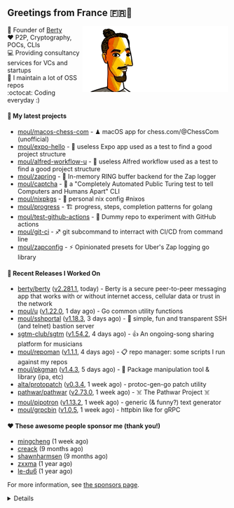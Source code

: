 ## Greetings from France 🇫🇷👋

<img align="right" src="https://raw.githubusercontent.com/moul/moul/master/contribute.gif">

:hammer: Founder of [Berty](https://github.com/berty)<br/>
:heart: P2P, Cryptography, POCs, CLIs<br/>
:computer: Providing consultancy services for VCs and startups<br/> 
:construction: I maintain a lot of OSS repos<br/>
:octocat: Coding everyday :)<br/>

#### 🌱 My latest projects


- [moul/macos-chess-com](https://github.com/moul/macos-chess-com) - ♟ macOS app for chess.com/@ChessCom (unofficial)
- [moul/expo-hello](https://github.com/moul/expo-hello) - 🚧 useless Expo app used as a test to find a good project structure
- [moul/alfred-workflow-u](https://github.com/moul/alfred-workflow-u) - 🚧 useless Alfred workflow used as a test to find a good project structure
- [moul/zapring](https://github.com/moul/zapring) - 💍 In-memory RING buffer backend for the Zap logger
- [moul/captcha](https://github.com/moul/captcha) - 🦾 a &#34;Completely Automated Public Turing test to tell Computers and Humans Apart&#34; CLI
- [moul/nixpkgs](https://github.com/moul/nixpkgs) - 🧔 personal nix config #nixos
- [moul/progress](https://github.com/moul/progress) - 🏗 progress, steps, completion patterns for golang
- [moul/test-github-actions](https://github.com/moul/test-github-actions) - 🤒 Dummy repo to experiment with GitHub actions
- [moul/git-ci](https://github.com/moul/git-ci) - ♐ git subcommand to interract with CI/CD from command line
- [moul/zapconfig](https://github.com/moul/zapconfig) - ⚡ Opinionated presets for Uber&#39;s Zap logging go library

#### 🔭 Recent Releases I Worked On

- [berty/berty](https://github.com/berty/berty) ([v2.281.1](https://github.com/berty/berty/releases/tag/v2.281.1), today) - Berty is a secure peer-to-peer messaging app that works with or without internet access, cellular data or trust in the network
- [moul/u](https://github.com/moul/u) ([v1.22.0](https://github.com/moul/u/releases/tag/v1.22.0), 1 day ago) - Go common utility functions
- [moul/sshportal](https://github.com/moul/sshportal) ([v1.18.3](https://github.com/moul/sshportal/releases/tag/v1.18.3), 3 days ago) - :tophat: simple, fun and transparent SSH (and telnet) bastion server
- [sgtm-club/sgtm](https://github.com/sgtm-club/sgtm) ([v1.54.2](https://github.com/sgtm-club/sgtm/releases/tag/v1.54.2), 4 days ago) - 👍 An ongoing-song sharing platform for musicians
- [moul/repoman](https://github.com/moul/repoman) ([v1.1.1](https://github.com/moul/repoman/releases/tag/v1.1.1), 4 days ago) - 📋 repo manager: some scripts I run against my repos
- [moul/pkgman](https://github.com/moul/pkgman) ([v1.4.3](https://github.com/moul/pkgman/releases/tag/v1.4.3), 5 days ago) - 📱 Package manipulation tool &amp; library (ipa, etc)
- [alta/protopatch](https://github.com/alta/protopatch) ([v0.3.4](https://github.com/alta/protopatch/releases/tag/v0.3.4), 1 week ago) - protoc-gen-go patch utility
- [pathwar/pathwar](https://github.com/pathwar/pathwar) ([v2.73.0](https://github.com/pathwar/pathwar/releases/tag/v2.73.0), 1 week ago) - ☠️ The Pathwar Project ☠️
- [moul/pipotron](https://github.com/moul/pipotron) ([v1.13.2](https://github.com/moul/pipotron/releases/tag/v1.13.2), 1 week ago) - generic (&amp; funny?) text generator
- [moul/grpcbin](https://github.com/moul/grpcbin) ([v1.0.5](https://github.com/moul/grpcbin/releases/tag/v1.0.5), 1 week ago) - httpbin like for gRPC


#### ❤️ These awesome people sponsor me (thank you!)


- [mingcheng](https://github.com/mingcheng) (1 week ago)
- [creack](https://github.com/creack) (9 months ago)
- [shawnharmsen](https://github.com/shawnharmsen) (9 months ago)
- [zxxma](https://github.com/zxxma) (1 year ago)
- [le-du6](https://github.com/le-du6) (1 year ago)

For more information, see [the sponsors page](https://github.com/sponsors/moul/).

<details>


  <h4>🚧 Things I did recently</h4>
  <ul>
  
  <li><a href="https://wip.co/@moul/todos/184389">🐙  yesterday on GitHub #oss</a> (1 day ago)</li>
  <li><a href="https://wip.co/@moul/todos/183459">👥  weekly sync with #berty team</a> (1 week ago)</li>
  <li><a href="https://wip.co/@moul/todos/183349">🐙  yesterday on GitHub #oss</a> (1 week ago)</li>
  <li><a href="https://wip.co/@moul/todos/183268">🐙  yesterday on GitHub #oss</a> (1 week ago)</li>
  <li><a href="https://wip.co/@moul/todos/183216">🇪🇪  estonian e-residency application #life</a> (2 weeks ago)</li>
  </ul>

  <h4>📜 Recent blog posts</h4>
  <ul>
  
  <li><a href="https://manfred.life/pp2p8-berty-news/">Paris P2P #8 - Last News from Berty</a> (1 year ago)</li>
  <li><a href="https://manfred.life/feeling-lucky/">Feeling Lucky</a> (1 year ago)</li>
  <li><a href="https://manfred.life/oss-challenges-slides/">Challenges of Open-Source (presentation)</a> (1 year ago)</li>
  <li><a href="https://manfred.life/oss-challenges/">Challenges of Open-Source</a> (1 year ago)</li>
  <li><a href="https://manfred.life/stay-flexible/">Flexibility in Project Development</a> (1 year ago)</li>
  </ul>

  <h4>📓 Gists I wrote</h4>
  <ul>
  <li><a href="https://gist.github.com/2dd66ce9133e6585040122d563afa039">github-other-repos.md</a> (7 months ago)</li>
  <li><a href="https://gist.github.com/3d9a81083861a2bb2a04b80dad79bb68">Yo! 👋👋</a> (11 months ago)</li>
  <li><a href="https://gist.github.com/0d8a8e72d07e7d461bdc9c243893fcc7">Caching-friendly Makefile Rule to use Protoc within Docker</a> (2 years ago)</li>
  <li><a href="https://gist.github.com/aa5e556280763727eab9d6dcd77e2110">poor man&#39;s ipfs pin</a> (2 years ago)</li>
  
  </ul>

  <h4>👯 Check out some of my recent followers</h4>
  <ul>
  
  <li><a href="https://github.com/Lala2005lala">Lala2005lala</a>
  <li><a href="https://github.com/VrncQuentin">VrncQuentin</a>
  <li><a href="https://github.com/Lidiafromtheblock">Lidiafromtheblock</a>
  <li><a href="https://github.com/jojobizarr">jojobizarr</a>
  <li><a href="https://github.com/zandorstorm">zandorstorm</a>
  </ul>

  <h4>💬 Feedback</h4>

  <p>
    If you use one of my projects, I'd love to hear from you!
    Don't be shy and let me know what you liked and what needs being improved.
    Got an issue? Open a ticket, I don't bite and will try my best to help!
  </p>

  <h4>📫 How to reach me</h4>
  <ul>
    <li>Twitter: <a href="https://twitter.com/moul">https://twitter.com/moul</a></li>
    <li>Blog: <a href="https://manfred.life/">https://manfred.life/</a></li>
  </ul>

  <hr />

  <summary>Details</summary>
  <img src="https://img.shields.io/badge/📦%20%20release-experimental-blue"/>
  <img src="https://img.shields.io/badge/coverage-@moul%20is%20unstable-red?logo=codecov"/>
  <img src="https://img.shields.io/badge/👤%20%20mood-👍%20👍%20👍-black"/>
  <img src="https://img.shields.io/badge/🌐%20%20country-France%20🇫🇷-pink"/>
  

  <hr />

  <img src="https://github-readme-stats.vercel.app/api?username=moul&count_private=true&show_icons=true"/>

 <details><summary>Click!</summary> <details><summary>Click!</summary> <details><summary>Click!</summary> <details><summary>Click!</summary> <details><summary>Click!</summary> <details><summary>Click!</summary> <details><summary>Click!</summary> <details><summary>Click!</summary> <details><summary>Click!</summary> <details><summary>Click!</summary> <details><summary>Click!</summary> <details><summary>Click!</summary> <details><summary>Click!</summary> <details><summary>Click!</summary> <details><summary>Click!</summary> <details><summary>Click!</summary> <details><summary>Click!</summary> <details><summary>Click!</summary> <details><summary>Click!</summary> <details><summary>Click!</summary> <details><summary>Click!</summary> <details><summary>Click!</summary> Thank you 😎 </details> </details> </details> </details> </details> </details> </details> </details> </details> </details> </details> </details> </details> </details> </details> </details> </details> </details> </details> </details> </details> </details>
</details>

